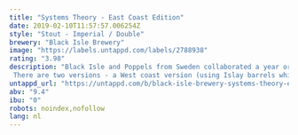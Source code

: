 ```yaml
---
title: "Systems Theory - East Coast Edition"
date: 2019-02-10T11:57:57.006254Z
style: "Stout - Imperial / Double"
brewery: "Black Isle Brewery"
image: "https://labels.untappd.com/labels/2788938"
rating: "3.98"
description: "Black Isle and Poppels from Sweden collaborated a year or so ago to make a fantastic imperial stout called Systems Theory. Since then the beer has been maturing in whisky barrels and is now ready to make a reappearance. There are two versions - a West coast version (using Islay barrels which gives a peaty flavour) and an East coast version which has oak, vanilla and dark chocolate notes."
untappd_url: "https://untappd.com/b/black-isle-brewery-systems-theory-east-coast-edition/2788938"
abv: "9.4"
ibu: "0"
robots: noindex,nofollow
lang: nl
---
```

